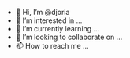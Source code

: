 - 👋 Hi, I’m @djoria
- 👀 I’m interested in ...
- 🌱 I’m currently learning ...
- 💞️ I’m looking to collaborate on ...
- 📫 How to reach me ...

<!---
djoria/djoria is a ✨ special ✨ repository because its `README.md` (this file) appears on your GitHub profile.
You can click the Preview link to take a look at your changes.
--->
